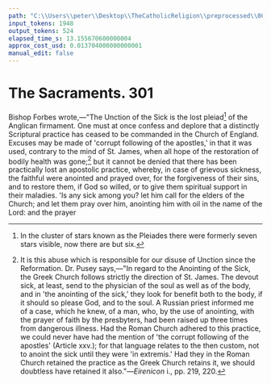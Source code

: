 ```yaml
---
path: "C:\\Users\\peter\\Desktop\\TheCatholicReligion\\preprocessed\\00320.jpg"
input_tokens: 1948
output_tokens: 524
elapsed_time_s: 13.155670600000004
approx_cost_usd: 0.013704000000000001
manual_edit: false
---
```

# The Sacraments. 301

Bishop Forbes wrote,—"The Unction of the Sick is the lost pleiad[^1] of the Anglican firmament. One must at once confess and deplore that a distinctly Scriptural practice has ceased to be commanded in the Church of England. Excuses may be made of 'corrupt following of the apostles,' in that it was used, contrary to the mind of St. James, when all hope of the restoration of bodily health was gone;[^2] but it cannot be denied that there has been practically lost an apostolic practice, whereby, in case of grievous sickness, the faithful were anointed and prayed over, for the forgiveness of their sins, and to restore them, if God so willed, or to give them spiritual support in their maladies. 'Is any sick among you? let him call for the elders of the Church; and let them pray over him, anointing him with oil in the name of the Lord: and the prayer

[^1]: In the cluster of stars known as the Pleiades there were formerly seven stars visible, now there are but six.

[^2]: It is this abuse which is responsible for our disuse of Unction since the Reformation. Dr. Pusey says,—"In regard to the Anointing of the Sick, the Greek Church follows strictly the direction of St. James. The devout sick, at least, send to the physician of the soul as well as of the body, and in 'the anointing of the sick,' they look for benefit both to the body, if it should so please God, and to the soul. A Russian priest informed me of a case, which he knew, of a man, who, by the use of anointing, with the prayer of faith by the presbyters, had been raised up three times from dangerous illness. Had the Roman Church adhered to this practice, we could never have had the mention of 'the corrupt following of the apostles' (Article xxv.); for that language relates to the then custom, not to anoint the sick until they were 'in extremis.' Had they in the Roman Church retained the practice as the Greek Church retains it, we should doubtless have retained it also."—*Eirenicon* i., pp. 219, 220.